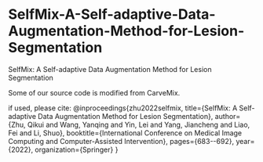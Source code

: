 # SelfMix-A-Self-adaptive-Data-Augmentation-Method-for-Lesion-Segmentation
SelfMix: A Self-adaptive Data Augmentation Method for Lesion Segmentation

Some of our source code is modified from CarveMix.

if used, please cite:
@inproceedings{zhu2022selfmix,
  title={SelfMix: A Self-adaptive Data Augmentation Method for Lesion Segmentation},
  author={Zhu, Qikui and Wang, Yanqing and Yin, Lei and Yang, Jiancheng and Liao, Fei and Li, Shuo},
  booktitle={International Conference on Medical Image Computing and Computer-Assisted Intervention},
  pages={683--692},
  year={2022},
  organization={Springer}
}
